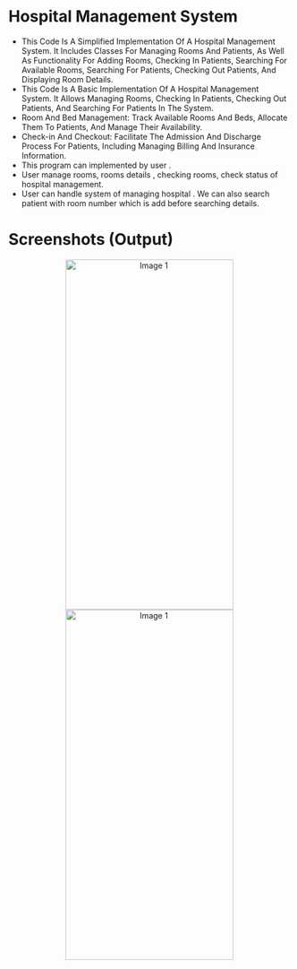 # Hospital Management System

- This Code Is A Simplified Implementation Of A Hospital Management System. It Includes Classes For Managing Rooms And Patients, As Well As Functionality For Adding 
  Rooms, Checking In Patients, Searching For Available Rooms, Searching For Patients, Checking Out Patients, And Displaying Room Details.
- This Code Is A Basic Implementation Of A Hospital Management System. It Allows Managing Rooms, Checking In Patients, Checking Out Patients, And Searching For 
  Patients In The System.
- Room And Bed Management: Track Available Rooms And Beds, Allocate Them To Patients, And Manage Their Availability.
- Check-in And Checkout: Facilitate The Admission And Discharge Process For Patients, Including Managing Billing And Insurance Information.
- This program can implemented by user .
- User manage rooms, rooms details , checking rooms, check status of hospital management.
- User can handle system of managing hospital . We can also search patient with room number which is add before searching details.

# Screenshots (Output)
<div align="center">
  <img src="https://github.com/BansiParekh/College_projects/assets/137907186/5ef709ae-08a2-4f2a-83a1-aae353483dad" alt="Image 1" width="300" height="625" />
  <img src="https://github.com/BansiParekh/College_projects/assets/137907186/2a1c2248-2603-4276-9efa-ee74e1916015" alt="Image 1" width="300" height="625" />
</div>

